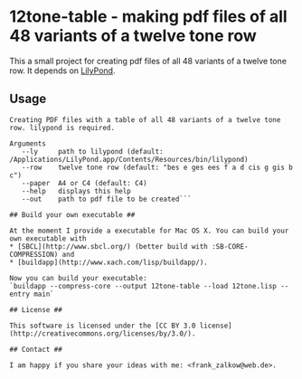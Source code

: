 # 12tone-table - making pdf files of all 48 variants of a twelve tone row #

This a small project for creating pdf files of all 48 variants of a twelve tone row. It depends on [LilyPond](http://www.lilypond.org/).

## Usage ##

```12tone-table [--ly PATH] [--row "ROW"] [--paper FORMAT] [--help] --out PATH
Creating PDF files with a table of all 48 variants of a twelve tone row. lilypond is required.

Arguments
   --ly     path to lilypond (default: /Applications/LilyPond.app/Contents/Resources/bin/lilypond)
   --row    twelve tone row (default: "bes e ges ees f a d cis g gis b c")
   --paper  A4 or C4 (default: C4)
   --help   displays this help
   --out    path to pdf file to be created```

## Build your own executable ##

At the moment I provide a executable for Mac OS X. You can build your own executable with
* [SBCL](http://www.sbcl.org/) (better build with :SB-CORE-COMPRESSION) and
* [buildapp](http://www.xach.com/lisp/buildapp/).

Now you can build your executable:
`buildapp --compress-core --output 12tone-table --load 12tone.lisp --entry main`

## License ##

This software is licensed under the [CC BY 3.0 license](http://creativecommons.org/licenses/by/3.0/).

## Contact ##

I am happy if you share your ideas with me: <frank_zalkow@web.de>.
